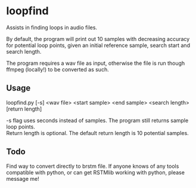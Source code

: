# loopfind

Assists in finding loops in audio files.

By default, the program will print out 10 samples with decreasing accuracy for potential loop points, given an initial reference sample, search start and search length.

The program requires a wav file as input, otherwise the file is run though ffmpeg (locally!) to be converted as such.

## Usage

loopfind.py [-s] \<wav file\> \<start sample\> \<end sample\> \<search length\> [return length]

-s flag uses seconds instead of samples. The program still returns sample loop points.  
Return length is optional. The default return length is 10 potential samples.

## Todo

Find way to convert directly to brstm file. If anyone knows of any tools compatible with python, or can get RSTMlib working with python, please message me!
